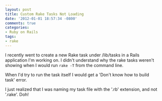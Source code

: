 ```yaml
---
layout: post
title: Custom Rake Tasks Not Loading
date: '2012-01-01 18:57:34 -0800'
comments: true
categories:
- Ruby on Rails
tags:
- rake
---
```


I recently went to create a new Rake task under /lib/tasks in a Rails
application I'm working on. I didn't understand why the rake tasks weren't
showing when I would run `rake -T` from the command line.

When I'd try to run the task itself I would get a 'Don't know how to build
task' error.

I just realized that I was naming my task file with the '.rb' extension, and
not '.rake'. Doh!
